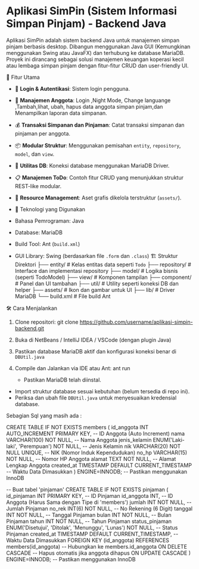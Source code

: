 # Aplikasi SimPin (Sistem Informasi Simpan Pinjam) - Backend Java
Aplikasi SimPin adalah sistem backend Java untuk manajemen simpan pinjam berbasis desktop. Dibangun menggunakan Java GUI (Kemungkinan menggunakan Swing atau JavaFX) dan terhubung ke database MariaDB. Proyek ini dirancang sebagai solusi manajemen keuangan koperasi kecil atau lembaga simpan pinjam dengan fitur-fitur CRUD dan user-friendly UI.

🚀 Fitur Utama
- 🔐 **Login & Autentikasi**: Sistem login pengguna.
- 👥 **Manajemen Anggota**:  Login ,Night Mode, Change languange ,Tambah,lihat, ubah, hapus data anggota simpan pinjam,dan Menampilkan laporan data simpanan.
- 💰 **Transaksi Simpanan dan Pinjaman**: Catat transaksi simpanan dan pinjaman per anggota.
- 📦 **Modular Struktur**: Menggunakan pemisahan `entity`, `repository`, `model`, dan `view`.
- 🧰 **Utilitas DB**: Koneksi database menggunakan MariaDB Driver.
- 📋 **Manajemen ToDo**: Contoh fitur CRUD yang menunjukkan struktur REST-like modular.
- 📁 **Resource Management**: Aset grafis dikelola terstruktur (`assets/`).
  
- 🧱 Teknologi yang Digunakan
- Bahasa Pemrograman: Java
- Database: MariaDB
- Build Tool: Ant (`build.xml`)
  
- GUI Library: Swing (berdasarkan file `.form` dan `.class`)
  🏗️ Struktur Direktori
├── entity/             # Kelas entitas data seperti `Todo`
├── repository/         # Interface dan implementasi repository
├── model/              # Logika bisnis (seperti TodoModel)
├── view/               # Komponen tampilan
├── component/          # Panel dan UI tambahan
├── util/               # Utility seperti koneksi DB dan helper
├── assets/             # Ikon dan gambar untuk UI
├── lib/                # Driver MariaDB
└── build.xml           # File build Ant

🛠️ Cara Menjalankan
1. Clone repositori:
   git clone https://github.com/username/aplikasi-simpin-backend.git

2. Buka di NetBeans / IntelliJ IDEA / VSCode (dengan plugin Java)

3. Pastikan database MariaDB aktif dan konfigurasi koneksi benar di `DBUtil.java`

4. Compile dan Jalankan via IDE atau Ant:
   ant run

   - Pastikan MariaDB telah diinstal.
- Import struktur database sesuai kebutuhan (belum tersedia di repo ini).
- Periksa dan ubah file `DBUtil.java` untuk menyesuaikan kredensial database.



Sebagian Sql yang masih ada :

CREATE TABLE IF NOT EXISTS members (
    id_anggota INT AUTO_INCREMENT PRIMARY KEY,     -- ID Anggota (Auto Increment)
    nama VARCHAR(100) NOT NULL,                    -- Nama Anggota
    jenis_kelamin ENUM('Laki-laki', 'Perempuan') NOT NULL, -- Jenis Kelamin
    nik VARCHAR(20) NOT NULL UNIQUE,               -- NIK (Nomor Induk Kependudukan)
    no_hp VARCHAR(15) NOT NULL,                    -- Nomor HP Anggota
    alamat TEXT NOT NULL,                          -- Alamat Lengkap Anggota
    created_at TIMESTAMP DEFAULT CURRENT_TIMESTAMP -- Waktu Data Dimasukkan
) ENGINE=INNODB; -- Pastikan menggunakan InnoDB

-- Buat tabel 'pinjaman'
CREATE TABLE IF NOT EXISTS pinjaman (
    id_pinjaman INT PRIMARY KEY,                   -- ID Pinjaman
    id_anggota INT,                                -- ID Anggota (Harus Sama dengan Tipe di 'members')
    jumlah INT NOT NULL,                           -- Jumlah Pinjaman
    no_rek INT(6) NOT NULL,                        -- No Rekening (6 Digit)
    tanggal INT NOT NULL,                          -- Tanggal Pinjaman
    bulan INT NOT NULL,                            -- Bulan Pinjaman
    tahun INT NOT NULL,                            -- Tahun Pinjaman
    status_pinjaman ENUM('Disetujui', 'Ditolak', 'Menunggu', 'Lunas') NOT NULL, -- Status Pinjaman
    created_at TIMESTAMP DEFAULT CURRENT_TIMESTAMP, -- Waktu Data Dimasukkan
    FOREIGN KEY (id_anggota) REFERENCES members(id_anggota) -- Hubungkan ke members.id_anggota
        ON DELETE CASCADE                           -- Hapus otomatis jika anggota dihapus
        ON UPDATE CASCADE
) ENGINE=INNODB; -- Pastikan menggunakan InnoDB




